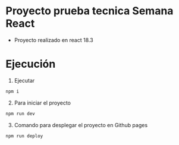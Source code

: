 # Proyecto prueba tecnica Semana React

- Proyecto realizado en react 18.3 

# Ejecución

1) Ejecutar

```sh
npm i
```
2) Para iniciar el proyecto

```sh
npm run dev
```
3) Comando para desplegar el proyecto en Github pages

```sh
npm run deploy
```
